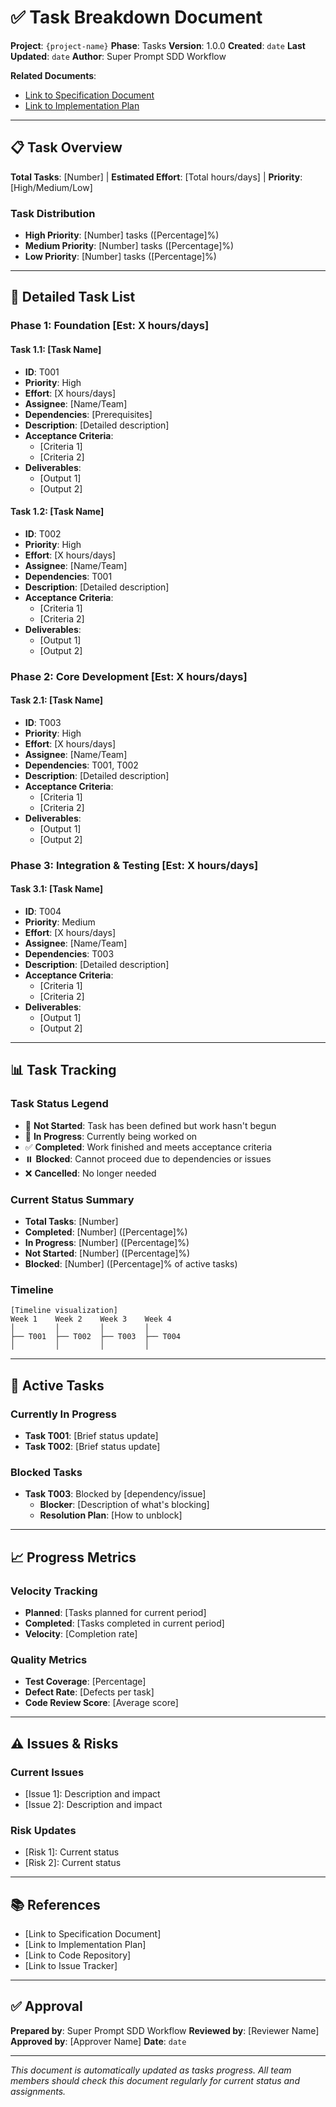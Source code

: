 # ✅ Task Breakdown Document

**Project**: `{project-name}`
**Phase**: Tasks
**Version**: 1.0.0
**Created**: `date`
**Last Updated**: `date`
**Author**: Super Prompt SDD Workflow

**Related Documents**:
- [Link to Specification Document](../01-specification/spec.md)
- [Link to Implementation Plan](../02-planning/plan.md)

---

## 📋 Task Overview

**Total Tasks**: [Number] | **Estimated Effort**: [Total hours/days] | **Priority**: [High/Medium/Low]

### Task Distribution
- **High Priority**: [Number] tasks ([Percentage]%)
- **Medium Priority**: [Number] tasks ([Percentage]%)
- **Low Priority**: [Number] tasks ([Percentage]%)

---

## 🎯 Detailed Task List

### Phase 1: Foundation [Est: X hours/days]

#### Task 1.1: [Task Name]
- **ID**: T001
- **Priority**: High
- **Effort**: [X hours/days]
- **Assignee**: [Name/Team]
- **Dependencies**: [Prerequisites]
- **Description**: [Detailed description]
- **Acceptance Criteria**:
  - [Criteria 1]
  - [Criteria 2]
- **Deliverables**:
  - [Output 1]
  - [Output 2]

#### Task 1.2: [Task Name]
- **ID**: T002
- **Priority**: High
- **Effort**: [X hours/days]
- **Assignee**: [Name/Team]
- **Dependencies**: T001
- **Description**: [Detailed description]
- **Acceptance Criteria**:
  - [Criteria 1]
  - [Criteria 2]
- **Deliverables**:
  - [Output 1]
  - [Output 2]

### Phase 2: Core Development [Est: X hours/days]

#### Task 2.1: [Task Name]
- **ID**: T003
- **Priority**: High
- **Effort**: [X hours/days]
- **Assignee**: [Name/Team]
- **Dependencies**: T001, T002
- **Description**: [Detailed description]
- **Acceptance Criteria**:
  - [Criteria 1]
  - [Criteria 2]
- **Deliverables**:
  - [Output 1]
  - [Output 2]

### Phase 3: Integration & Testing [Est: X hours/days]

#### Task 3.1: [Task Name]
- **ID**: T004
- **Priority**: Medium
- **Effort**: [X hours/days]
- **Assignee**: [Name/Team]
- **Dependencies**: T003
- **Description**: [Detailed description]
- **Acceptance Criteria**:
  - [Criteria 1]
  - [Criteria 2]
- **Deliverables**:
  - [Output 1]
  - [Output 2]

---

## 📊 Task Tracking

### Task Status Legend
- 🔄 **Not Started**: Task has been defined but work hasn't begun
- 🚧 **In Progress**: Currently being worked on
- ✅ **Completed**: Work finished and meets acceptance criteria
- ⏸️ **Blocked**: Cannot proceed due to dependencies or issues
- ❌ **Cancelled**: No longer needed

### Current Status Summary
- **Total Tasks**: [Number]
- **Completed**: [Number] ([Percentage]%)
- **In Progress**: [Number] ([Percentage]%)
- **Not Started**: [Number] ([Percentage]%)
- **Blocked**: [Number] ([Percentage]% of active tasks)

### Timeline
```
[Timeline visualization]
Week 1    Week 2    Week 3    Week 4
│         │         │         │
├── T001  ├── T002  ├── T003  ├── T004
│         │         │         │
```

---

## 🚧 Active Tasks

### Currently In Progress
- **Task T001**: [Brief status update]
- **Task T002**: [Brief status update]

### Blocked Tasks
- **Task T003**: Blocked by [dependency/issue]
  - **Blocker**: [Description of what's blocking]
  - **Resolution Plan**: [How to unblock]

---

## 📈 Progress Metrics

### Velocity Tracking
- **Planned**: [Tasks planned for current period]
- **Completed**: [Tasks completed in current period]
- **Velocity**: [Completion rate]

### Quality Metrics
- **Test Coverage**: [Percentage]
- **Defect Rate**: [Defects per task]
- **Code Review Score**: [Average score]

---

## ⚠️ Issues & Risks

### Current Issues
- [Issue 1]: Description and impact
- [Issue 2]: Description and impact

### Risk Updates
- [Risk 1]: Current status
- [Risk 2]: Current status

---

## 📚 References

- [Link to Specification Document]
- [Link to Implementation Plan]
- [Link to Code Repository]
- [Link to Issue Tracker]

---

## ✅ Approval

**Prepared by**: Super Prompt SDD Workflow
**Reviewed by**: [Reviewer Name]
**Approved by**: [Approver Name]
**Date**: `date`

---

*This document is automatically updated as tasks progress. All team members should check this document regularly for current status and assignments.*
